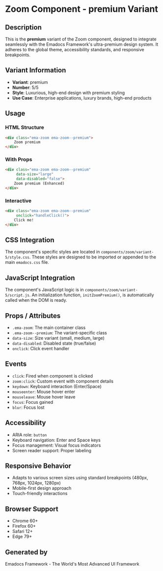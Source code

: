 # Zoom Component - premium Variant

## Description
This is the **premium** variant of the Zoom component, designed to integrate seamlessly with the Emadocs Framework's ultra-premium design system. It adheres to the global theme, accessibility standards, and responsive breakpoints.

## Variant Information
- **Variant**: premium
- **Number**: 5/5
- **Style**: Luxurious, high-end design with premium styling
- **Use Case**: Enterprise applications, luxury brands, high-end products

## Usage

### HTML Structure
```html
<div class="ema-zoom ema-zoom--premium">
    Zoom premium
</div>
```

### With Props
```html
<div class="ema-zoom ema-zoom--premium" 
     data-size="large" 
     data-disabled="false">
    Zoom premium (Enhanced)
</div>
```

### Interactive
```html
<div class="ema-zoom ema-zoom--premium" 
     onclick="handleClick()">
    Click me!
</div>
```

## CSS Integration
The component's specific styles are located in `components/zoom/variant-5/style.css`. These styles are designed to be imported or appended to the main `emadocs.css` file.

## JavaScript Integration
The component's JavaScript logic is in `components/zoom/variant-5/script.js`. An initialization function, `initZoomPremium()`, is automatically called when the DOM is ready.

## Props / Attributes
- `.ema-zoom`: The main container class
- `.ema-zoom--premium`: The variant-specific class
- `data-size`: Size variant (small, medium, large)
- `data-disabled`: Disabled state (true/false)
- `onclick`: Click event handler

## Events
- `click`: Fired when component is clicked
- `zoom:click`: Custom event with component details
- `keydown`: Keyboard interaction (Enter/Space)
- `mouseenter`: Mouse hover enter
- `mouseleave`: Mouse hover leave
- `focus`: Focus gained
- `blur`: Focus lost

## Accessibility
- ARIA role: `button`
- Keyboard navigation: Enter and Space keys
- Focus management: Visual focus indicators
- Screen reader support: Proper labeling

## Responsive Behavior
- Adapts to various screen sizes using standard breakpoints (480px, 768px, 1024px, 1280px)
- Mobile-first design approach
- Touch-friendly interactions

## Browser Support
- Chrome 60+
- Firefox 60+
- Safari 12+
- Edge 79+

## Generated by
Emadocs Framework - The World's Most Advanced UI Framework
